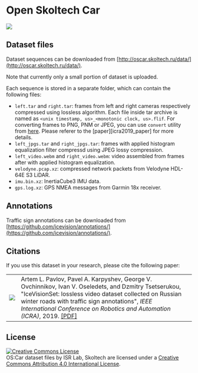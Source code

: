 # Open Skoltech Car

<img src="http://oscar.skoltech.ru/images/oscar.jpg">

## Dataset files

Dataset sequences can be downloaded from [http://oscar.skoltech.ru/data/](http://oscar.skoltech.ru/data/).

Note that currently only a small portion of dataset is uploaded.

Each sequence is stored in a separate folder, which can contain the following files:
- `left.tar` and `right.tar`: frames from left and right cameras respectively compressed using lossless algorithm. Each file inside tar archive is named as `<unix timestamp, us>_<monotonic clock, us>.flif`. For converting frames to PNG, PNM or JPEG, you can use `convert` utility from [here](https://github.com/SkoltechRobotics/oscar-cli). Please referer to the [paper][icra2019_paper] for more details.
- `left_jpgs.tar` and `right_jpgs.tar`: frames with applied histogram equalization filter compressd using JPEG lossy compression.
- `left_video.webm` and `right_video.webm`: video assembled from frames after with applied histogram equalization.
- `velodyne.pcap.xz`: compressed network packets from Velodyne HDL-64E S3 LiDAR.
- `imu.bin.xz`: InertiaCube3 IMU data.
- `gps.log.xz`: GPS NMEA messages from Garmin 18x receiver.

## Annotations

Traffic sign annotations can be downloaded from [https://github.com/icevision/annotations/](https://github.com/icevision/annotations/).

## Citations

If you use this dataset in your research, please cite the following paper:

<table><tbody>
  <tr>
    <td><a href="http://oscar.skoltech.ru/data/icevisionset_icra2019.pdf"><img src="http://oscar.skoltech.ru/images/icra2019_thumb.jpg" /></a></td>
    <td>Artem L. Pavlov, Pavel A. Karpyshev, George V. Ovchinnikov, Ivan V. Oseledets, and Dzmitry Tsetserukou, "IceVisionSet: lossless video dataset collected on Russian winter roads
      with traffic sign annotations", <i>IEEE International Conference on Robotics and Automation (ICRA)</i>, 2019. <a href="http://oscar.skoltech.ru/data/icevisionset_icra2019.pdf">[PDF]</a></td>
  </tr>
<tbody><table>

## License
<a rel="license" href="http://creativecommons.org/licenses/by/4.0/"><img alt="Creative Commons License" style="border-width:0" src="https://i.creativecommons.org/l/by/4.0/88x31.png" /></a><br /><span xmlns:dct="http://purl.org/dc/terms/" href="http://purl.org/dc/dcmitype/Dataset" property="dct:title" rel="dct:type">OS:Car dataset files</span> by <span xmlns:cc="http://creativecommons.org/ns#" property="cc:attributionName">ISR Lab, Skoltech</span> are licensed under a <a rel="license" href="http://creativecommons.org/licenses/by/4.0/">Creative Commons Attribution 4.0 International License</a>.
